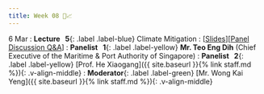```yaml
---
title: Week 08 🥵📈 
---
```


6 Mar
: **Lecture &nbsp; 5**{: .label .label-blue} Climate Mitigation
  : [[Slides](https://canvas.nus.edu.sg/courses/42112/pages/lecture-5-climate-mitigation?module_item_id=97295)][[Panel Discussion Q&A](https://canvas.nus.edu.sg/courses/42112/discussion_topics/27409)]
: **Panelist &nbsp; 1**{: .label .label-yellow} **Mr. Teo Eng Dih** (Chief Executive of the Maritime & Port Authority of Singapore)
: **Panelist &nbsp; 2**{: .label .label-yellow} [Prof. He Xiaogang]({{ site.baseurl }}{% link staff.md %}){: .v-align-middle}
: **Moderator**{: .label .label-green} [Mr. Wong Kai Yeng]({{ site.baseurl }}{% link staff.md %}){: .v-align-middle}
